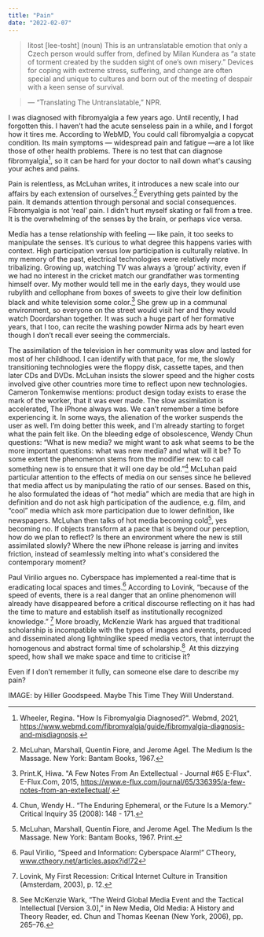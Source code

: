 ```yaml
---
title: "Pain"
date: "2022-02-07"
---
```


> litost [lee-tosht]
> (noun) This is an untranslatable emotion that only a Czech person would suffer from, defined by Milan Kundera as “a state of torment created by the sudden sight of one’s own misery.” Devices for coping with extreme stress, suffering, and change are often special and unique to cultures and born out of the meeting of despair with a keen sense of survival.

> — “Translating The Untranslatable,” NPR.

I was diagnosed with fibromyalgia a few years ago. Until recently, I had forgotten this. I haven’t had the acute senseless pain in a while, and I forgot how it tires me. According to WebMD, You could call fibromyalgia a copycat condition. Its main symptoms — widespread pain and fatigue —are a lot like those of other health problems. There is no test that can diagnose fibromyalgia[^1], so it can be hard for your doctor to nail down what's causing your aches and pains.

Pain is relentless, as McLuhan writes, it introduces a new scale into our affairs by each extension of ourselves.[^2] Everything gets painted by the pain. It demands attention through personal and social consequences. Fibromyalgia is not ‘real’ pain. I didn’t hurt myself skating or fall from a tree. It is the overwhelming of the senses by the brain, or perhaps vice versa.

Media has a tense relationship with feeling — like pain, it too seeks to manipulate the senses. It’s curious to what degree this happens varies with context. High participation versus low participation is culturally relative.
In my memory of the past, electrical technologies were relatively more tribalizing. Growing up, watching TV was always a ‘group’ activity, even if we had no interest in the cricket match our grandfather was tormenting himself over. My mother would tell me in the early days, they would use rubylith and cellophane from boxes of sweets to give their low definition black and white television some color.[^3] She grew up in a communal environment, so everyone on the street would visit her and they would watch Doordarshan together. It was such a huge part of her formative years, that I too, can recite the washing powder Nirma ads by heart even though I don’t recall ever seeing the commercials.

The assimilation of the television in her community was slow and lasted for most of her childhood. I can identify with that pace, for me, the slowly transitioning technologies were the floppy disk, cassette tapes, and then later CDs and DVDs. McLuhan insists the slower speed and the higher costs involved give other countries more time to reflect upon new technologies. Cameron Tonkemwise mentions: product design today exists to erase the mark of the worker, that it was ever made. The slow assimilation is accelerated, The iPhone always was. We can’t remember a time before experiencing it.
In some ways, the alienation of the worker suspends the user as well. I’m doing better this week, and I'm already starting to forget what the pain felt like. On the bleeding edge of obsolescence, Wendy Chun questions:
“What is new media? we might want to ask what seems to be the more important questions: what was new media? and what will it be?
To some extent the phenomenon stems from the modifier new: to call something new is to ensure that it will one day be old.”[^4]
McLuhan paid particular attention to the effects of media on our senses since he believed that media affect us by manipulating the ratio of our senses. Based on this, he also formulated the ideas of “hot media” which are media that are high in definition and do not ask high participation of the audience, e.g. film, and “cool” media which ask more participation due to lower definition, like newspapers. McLuhan then talks of hot media becoming cold[^5], yes becoming no. If objects transform at a pace that is beyond our perception, how do we plan to reflect? Is there an environment where the new is still assimilated slowly? Where the new iPhone release is jarring and invites friction, instead of seamlessly melting into what's considered the contemporary moment?

Paul Virilio argues no. Cyberspace has implemented a real-time that is eradicating local spaces and times.[^6] According to Lovink, “because of the speed of events, there is a real danger that an online phenomenon will already have disappeared before a critical discourse reflecting on it has had the time to mature and establish itself as institutionally recognized knowledge.” [^7] More broadly, McKenzie Wark has argued that traditional scholarship is incompatible with the types of images and events, produced and disseminated along lightninglike speed media vectors, that interrupt the homogenous and abstract formal time of scholarship.[^8] 
At this dizzying speed, how shall we make space and time to criticise it?

Even if I don’t remember it fully, can someone else dare to describe my pain?

[^1]: Wheeler, Regina. "How Is Fibromyalgia Diagnosed?". Webmd, 2021, https://www.webmd.com/fibromyalgia/guide/fibromyalgia-diagnosis-and-misdiagnosis.
[^2]: McLuhan, Marshall, Quentin Fiore, and Jerome Agel. The Medium Is the Massage. New York: Bantam Books, 1967.
[^3]: Print.K, Hiwa. "A Few Notes From An Extellectual - Journal #65 E-Flux". E-Flux.Com, 2015, https://www.e-flux.com/journal/65/336395/a-few-notes-from-an-extellectual/.
[^4]: Chun, Wendy H.. “The Enduring Ephemeral, or the Future Is a Memory.” Critical Inquiry 35 (2008): 148 - 171.
[^5]: McLuhan, Marshall, Quentin Fiore, and Jerome Agel. The Medium Is the Massage. New York: Bantam Books, 1967. Print.
[^6]: Paul Virilio, “Speed and Information: Cyberspace Alarm!” CTheory, www.ctheory.net/articles.aspx?id!72
[^7]: Lovink, My First Recession: Critical Internet Culture in Transition (Amsterdam, 2003), p. 12.
[^8]: See McKenzie Wark, “The Weird Global Media Event and the Tactical Intellectual [Version 3.0],” in New Media, Old Media: A History and Theory Reader, ed. Chun and Thomas Keenan (New York, 2006), pp. 265–76.

IMAGE: by Hiller Goodspeed. Maybe This Time They Will Understand.

